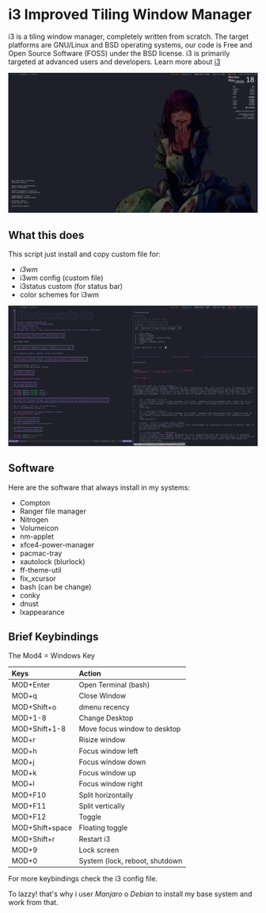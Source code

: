 # i3 Improved Tiling Window Manager

i3 is a tiling window manager, completely written from scratch. The target platforms are GNU/Linux and BSD operating systems, our code is Free and Open Source Software (FOSS) under the BSD license. i3 is primarily targeted at advanced users and developers. Learn more about [i3](https://i3wm.org)

![i3wm - darknesscode](https://github.com/codedarkness/i3wm/blob/master/config-files/i3wm-a.png)

## What this does

This script just install and copy custom file for:

* *i3wm*
* i3wm config (custom file)
* i3status custom (for status bar)
* color schemes for i3wm

![i3wm - darknesscode](https://github.com/codedarkness/i3wm/blob/master/config-files/i3wm-b.png)

## Software

Here are the software that always install in my systems:

* Compton
* Ranger file manager
* Nitrogen
* Volumeicon
* nm-applet
* xfce4-power-manager
* pacmac-tray
* xautolock (blurlock)
* ff-theme-util
* fix_xcursor
* bash (can be change)
* conky
* dnust
* lxappearance

## Brief Keybindings

The Mod4 = Windows Key

| Keys            | Action                         |
| :-------------- | :----------------------------- |
| MOD+Enter       | Open Terminal (bash)           |
| MOD+q           | Close Window                   |
| MOD+Shift+o     | dmenu recency                  |
| MOD+1-8         | Change Desktop                 |
| MOD+Shift+1-8   | Move focus window to desktop   |
| MOD+r           | Risize window                  |
| MOD+h		  | Focus window left	           |
| MOD+j		  | Focus window down              |
| MOD+k		  | Focus window up                |
| MOD+l		  | Focus window right             |
| MOD+F10	  | Split horizontally             |
| MOD+F11	  | Split vertically               |
| MOD+F12	  | Toggle		           |
| MOD+Shift+space | Floating toggle                |
| MOD+Shift+r	  | Restart i3		           |
| MOD+9		  | Lock screen		           |
| MOD+0           | System (lock, reboot, shutdown |

For more keybindings check the i3 config file.

To lazzy! that's why i user *Manjaro* o *Debian* to install my base system and work from that.
